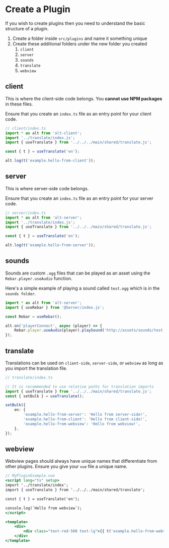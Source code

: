 # Create a Plugin

If you wish to create plugins then you need to understand the basic structure of a plugin.

1. Create a folder inside `src/plugins` and name it something unique
2. Create these additional folders under the new folder you created
    1. `client`
    2. `server`
    3. `sounds`
    4. `translate`
    5. `webview`

## client

This is where the client-side code belongs. You **cannot use NPM packages** in these files.

Ensure that you create an `index.ts` file as an entry point for your client code.

```ts
// client/index.ts
import * as alt from 'alt-client';
import '../translate/index.js';
import { useTranslate } from '../../../main/shared/translate.js';

const { t } = useTranslate('en');

alt.log(t('example.hello-from-client'));
```

## server

This is where server-side code belongs.

Ensure that you create an `index.ts` file as an entry point for your server code.

```ts
// server/index.ts
import * as alt from 'alt-server';
import '../translate/index.js';
import { useTranslate } from '../../../main/shared/translate.js';

const { t } = useTranslate('en');

alt.log(t('example.hello-from-server'));
```

## sounds

Sounds are custom `.ogg` files that can be played as an asset using the `Rebar.player.useAudio` function.

Here's a simple example of playing a sound called `test.ogg` which is in the `sounds folder`.

```ts
import * as alt from 'alt-server';
import { useRebar } from '@Server/index.js';

const Rebar = useRebar();

alt.on('playerConnect', async (player) => {
    Rebar.player.useAudio(player).playSound('http://assets/sounds/test.ogg');
});
```

## translate

Translations can be used on `client-side`, `server-side`, or `webview` as long as you import the translation file.

```ts
// translate/index.ts

// It is recommended to use relative paths for translation imports
import { useTranslate } from '../../../main/shared/translate.js';
const { setBulk } = useTranslate();

setBulk({
    en: {
        'example.hello-from-server': 'Hello from server-side!',
        'example.hello-from-client': 'Hello from client-side!',
        'example.hello-from-webview': 'Hello from webview!',
    },
});
```

## webview

Webview pages should always have unique names that differentiate from other plugins. Ensure you give your `vue` file a unique name.

```jsx
// MyPluginExample.vue
<script lang="ts" setup>
import '../translate/index';
import { useTranslate } from '../../../main/shared/translate';

const { t } = useTranslate('en');

console.log(`Hello from webview`);
</script>

<template>
    <div>
        <div class="text-red-500 text-lg">{{ t('example.hello-from-webview') }}</div>
    </div>
</template>
```
